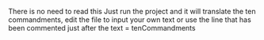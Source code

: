 There is no need to read this
Just run the project and it will translate the ten commandments, edit the file to input your own text or use the line that has been commented just after the text = tenCommandments
